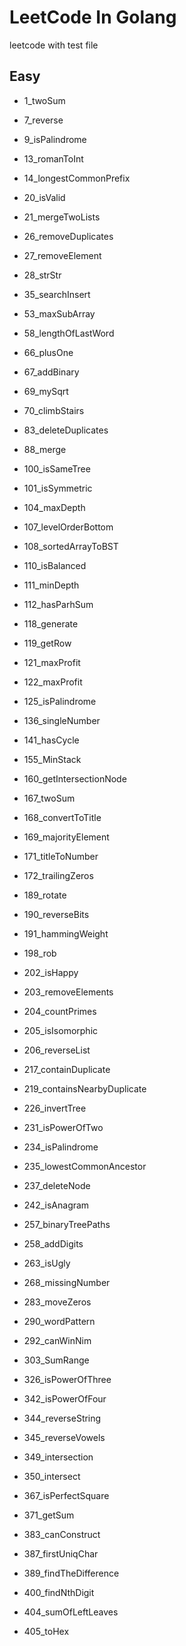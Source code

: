 # LeetCode In Golang

leetcode with test file

## Easy

- 1_twoSum

- 7_reverse

- 9_isPalindrome

- 13_romanToInt

- 14_longestCommonPrefix

- 20_isValid

- 21_mergeTwoLists

- 26_removeDuplicates

- 27_removeElement

- 28_strStr

- 35_searchInsert

- 53_maxSubArray

- 58_lengthOfLastWord

- 66_plusOne

- 67_addBinary

- 69_mySqrt

- 70_climbStairs

- 83_deleteDuplicates

- 88_merge

- 100_isSameTree

- 101_isSymmetric

- 104_maxDepth

- 107_levelOrderBottom

- 108_sortedArrayToBST

- 110_isBalanced

- 111_minDepth

- 112_hasParhSum

- 118_generate

- 119_getRow

- 121_maxProfit

- 122_maxProfit

- 125_isPalindrome

- 136_singleNumber

- 141_hasCycle

- 155_MinStack

- 160_getIntersectionNode

- 167_twoSum

- 168_convertToTitle

- 169_majorityElement

- 171_titleToNumber

- 172_trailingZeros

- 189_rotate

- 190_reverseBits

- 191_hammingWeight

- 198_rob

- 202_isHappy

- 203_removeElements

- 204_countPrimes

- 205_isIsomorphic

- 206_reverseList

- 217_containDuplicate

- 219_containsNearbyDuplicate

- 226_invertTree

- 231_isPowerOfTwo

- 234_isPalindrome

- 235_lowestCommonAncestor

- 237_deleteNode

- 242_isAnagram

- 257_binaryTreePaths

- 258_addDigits

- 263_isUgly

- 268_missingNumber

- 283_moveZeros

- 290_wordPattern

- 292_canWinNim

- 303_SumRange

- 326_isPowerOfThree

- 342_isPowerOfFour

- 344_reverseString

- 345_reverseVowels

- 349_intersection

- 350_intersect

- 367_isPerfectSquare

- 371_getSum

- 383_canConstruct

- 387_firstUniqChar

- 389_findTheDifference

- 400_findNthDigit

- 404_sumOfLeftLeaves

- 405_toHex
